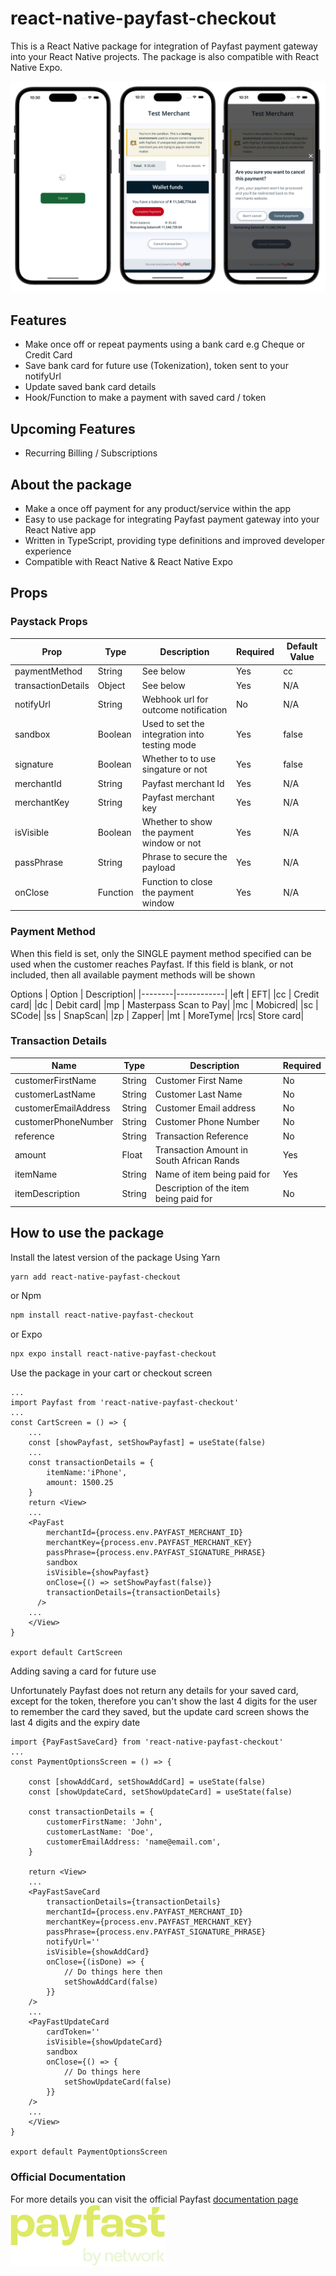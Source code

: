 # react-native-payfast-checkout

This is a React Native package for integration of Payfast payment gateway into your React Native projects. The package is also compatible with React Native Expo.

![screenshot](screenshot.png)

## Features

- Make once off or repeat payments using a bank card e.g Cheque or Credit Card
- Save bank card for future use (Tokenization), token sent to your notifyUrl
- Update saved bank card details
- Hook/Function to make a payment with saved card / token

## Upcoming Features

- Recurring Billing / Subscriptions

## About the package

- Make a once off payment for any product/service within the app
- Easy to use package for integrating Payfast payment gateway into your React Native app
- Written in TypeScript, providing type definitions and improved developer experience
- Compatible with React Native & React Native Expo

## Props

### Paystack Props

| Prop               | Type     | Description                                   | Required | Default Value |
| ------------------ | -------- | --------------------------------------------- | -------- | ------------- |
| paymentMethod      | String   | See below                                     | Yes      | cc            |
| transactionDetails | Object   | See below                                     | Yes      | N/A           |
| notifyUrl          | String   | Webhook url for outcome notification          | No       | N/A           |
| sandbox            | Boolean  | Used to set the integration into testing mode | Yes      | false         |
| signature          | Boolean  | Whether to to use singature or not            | Yes      | false         |
| merchantId         | String   | Payfast merchant Id                           | Yes      | N/A           |
| merchantKey        | String   | Payfast merchant key                          | Yes      | N/A           |
| isVisible          | Boolean  | Whether to show the payment window or not     | Yes      | N/A           |
| passPhrase         | String   | Phrase to secure the payload                  | Yes      | N/A           |
| onClose            | Function | Function to close the payment window          | Yes      | N/A           |

### Payment Method

When this field is set, only the SINGLE payment method specified can be used when the customer reaches Payfast. If this field is blank, or not included, then all available payment methods will be shown

Options
| Option | Description|
|--------|------------|
|eft | EFT|
|cc | Credit card|
|dc | Debit card|
|mp | Masterpass Scan to Pay|
|mc | Mobicred|
|sc | SCode|
|ss | SnapScan|
|zp | Zapper|
|mt | MoreTyme|
|rcs| Store card|

### Transaction Details

| Name                 | Type   | Description                               | Required |
| -------------------- | ------ | ----------------------------------------- | -------- |
| customerFirstName    | String | Customer First Name                       | No       |
| customerLastName     | String | Customer Last Name                        | No       |
| customerEmailAddress | String | Customer Email address                    | No       |
| customerPhoneNumber  | String | Customer Phone Number                     | No       |
| reference            | String | Transaction Reference                     | No       |
| amount               | Float  | Transaction Amount in South African Rands | Yes      |
| itemName             | String | Name of item being paid for               | Yes      |
| itemDescription      | String | Description of the item being paid for    | No       |

## How to use the package

Install the latest version of the package
Using Yarn

```bash
yarn add react-native-payfast-checkout
```

or Npm

```bash
npm install react-native-payfast-checkout
```

or Expo

```bash
npx expo install react-native-payfast-checkout
```

Use the package in your cart or checkout screen

```tsx
...
import Payfast from 'react-native-payfast-checkout'
...
const CartScreen = () => {
    ...
    const [showPayfast, setShowPayfast] = useState(false)
    ...
    const transactionDetails = {
        itemName:'iPhone',
        amount: 1500.25
    }
    return <View>
    ...
    <PayFast
        merchantId={process.env.PAYFAST_MERCHANT_ID}
        merchantKey={process.env.PAYFAST_MERCHANT_KEY}
        passPhrase={process.env.PAYFAST_SIGNATURE_PHRASE}
        sandbox
        isVisible={showPayfast}
        onClose={() => setShowPayfast(false)}
        transactionDetails={transactionDetails}
      />
    ...
    </View>
}

export default CartScreen
```

Adding saving a card for future use

Unfortunately Payfast does not return any details for your saved card, except for the token, therefore you can't show the last 4 digits for the user to remember the card they saved, but the update card screen shows the last 4 digits and the expiry date

```tsx
import {PayFastSaveCard} from 'react-native-payfast-checkout'
...
const PaymentOptionsScreen = () => {

    const [showAddCard, setShowAddCard] = useState(false)
    const [showUpdateCard, setShowUpdateCard] = useState(false)

    const transactionDetails = {
        customerFirstName: 'John',
        customerLastName: 'Doe',
        customerEmailAddress: 'name@email.com',
    }

    return <View>
    ...
    <PayFastSaveCard
        transactionDetails={transactionDetails}
        merchantId={process.env.PAYFAST_MERCHANT_ID}
        merchantKey={process.env.PAYFAST_MERCHANT_KEY}
        passPhrase={process.env.PAYFAST_SIGNATURE_PHRASE}
        notifyUrl=''
        isVisible={showAddCard}
        onClose={(isDone) => {
            // Do things here then
            setShowAddCard(false)
        }}
    />
    ...
    <PayFastUpdateCard
        cardToken=''
        isVisible={showUpdateCard}
        sandbox
        onClose={() => {
            // Do things here
            setShowUpdateCard(false)
        }}
    />
    ...
    </View>
}

export default PaymentOptionsScreen
```

### Official Documentation

For more details you can visit the official Payfast [documentation page](https://developers.payfast.co.za/docs#home)
![Payfast](payfast.png)
